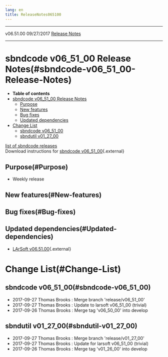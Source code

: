 ```yaml
---
lang: en
title: ReleaseNotes065100
---
```


  ----------- ------------ -- -- ------------------------------------------------------
  v06.51.00   09/27/2017         [Release Notes](ReleaseNotes065100.html)
  ----------- ------------ -- -- ------------------------------------------------------



sbndcode v06\_51\_00 Release Notes(#sbndcode-v06_51_00-Release-Notes)
======================================================================================

-   **Table of contents**
-   [sbndcode v06\_51\_00 Release
    Notes](#sbndcode-v06_51_00-Release-Notes)
    -   [Purpose](#Purpose)
    -   [New features](#New-features)
    -   [Bug fixes](#Bug-fixes)
    -   [Updated dependencies](#Updated-dependencies)
-   [Change List](#Change-List)
    -   [sbndcode v06\_51\_00](#sbndcode-v06_51_00)
    -   [sbndutil v01\_27\_00](#sbndutil-v01_27_00)

[list of sbndcode
releases](List_of_SBND_code_releases.html)\
Download instructions for [sbndcode
v06\_51\_00](http://scisoft.fnal.gov/scisoft/bundles/sbnd/v06_51_00/sbndcode-v06_51_00.html){.external}



Purpose(#Purpose)
----------------------------------

-   Weekly release



New features(#New-features)
--------------------------------------------



Bug fixes(#Bug-fixes)
--------------------------------------



Updated dependencies(#Updated-dependencies)
------------------------------------------------------------

-   [LArSoft
    v06.51.00](https://cdcvs.fnal.gov/redmine/projects/larsoft/wiki/ReleaseNotes065100){.external}



Change List(#Change-List)
==========================================



sbndcode v06\_51\_00(#sbndcode-v06_51_00)
----------------------------------------------------------

-   2017-09-27 Thomas Brooks : Merge branch \'release/v06\_51\_00\'
-   2017-09-27 Thomas Brooks : Update to larsoft v06\_51\_00 (trivial)
-   2017-09-26 Thomas Brooks : Merge tag \'v06\_50\_00\' into develop



sbndutil v01\_27\_00(#sbndutil-v01_27_00)
----------------------------------------------------------

-   2017-09-27 Thomas Brooks : Merge branch \'release/v01\_27\_00\'
-   2017-09-27 Thomas Brooks : Update for larsoft v06\_51\_00 (trivial)
-   2017-09-26 Thomas Brooks : Merge tag \'v01\_26\_00\' into develop
